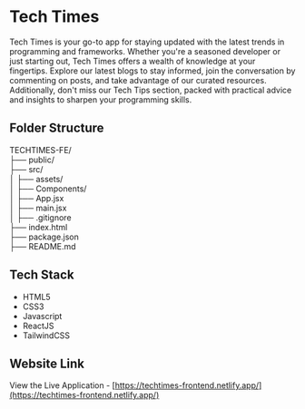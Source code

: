 # Tech Times

Tech Times is your go-to app for staying updated with the latest trends in programming and frameworks. Whether you're a seasoned developer or just starting out, Tech Times offers a wealth of knowledge at your fingertips. Explore our latest blogs to stay informed, join the conversation by commenting on posts, and take advantage of our curated resources. Additionally, don't miss our Tech Tips section, packed with practical advice and insights to sharpen your programming skills.


## Folder Structure

TECHTIMES-FE/   
├── public/   
├── src/   
│ ├── assets/   
│ ├── Components/   
│ ├── App.jsx   
│ ├── main.jsx   
│
├── .gitignore   
├── index.html   
├── package.json   
├── README.md   


## Tech Stack

- HTML5
- CSS3
- Javascript
- ReactJS
- TailwindCSS


## Website Link

View the Live Application - [https://techtimes-frontend.netlify.app/](https://techtimes-frontend.netlify.app/)